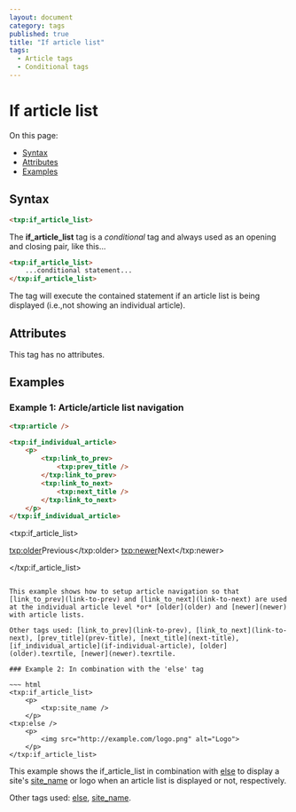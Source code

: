 ```yaml
---
layout: document
category: tags
published: true
title: "If article list"
tags:
  - Article tags
  - Conditional tags
---
```


# If article list

On this page:

* [Syntax](#user-content-syntax)
* [Attributes](#user-content-attributes)
* [Examples](#user-content-examples)

## Syntax

~~~ html
<txp:if_article_list>
~~~

The **if_article_list** tag is a *conditional* tag and always used as an opening and closing pair, like this...

~~~ html
<txp:if_article_list>
    ...conditional statement...
</txp:if_article_list>
~~~

The tag will execute the contained statement if an article list is being displayed (i.e.,not showing an individual article).

## Attributes

This tag has no attributes.

## Examples

### Example 1: Article/article list navigation

~~~ html
<txp:article />

<txp:if_individual_article>
    <p>
        <txp:link_to_prev>
            <txp:prev_title />
        </txp:link_to_prev>
        <txp:link_to_next>
            <txp:next_title />
        </txp:link_to_next>
    </p>
</txp:if_individual_article>
~~~

&lt;txp:if_article_list&gt;
    <p>
        <txp:older>Previous</txp:older>
        <txp:newer>Next</txp:newer>
    </p>
</txp:if_article_list>
~~~

This example shows how to setup article navigation so that [link_to_prev](link-to-prev) and [link_to_next](link-to-next) are used at the individual article level *or* [older](older) and [newer](newer) with article lists.

Other tags used: [link_to_prev](link-to-prev), [link_to_next](link-to-next), [prev_title](prev-title), [next_title](next-title), [if_individual_article](if-individual-article), [older](older).texrtile, [newer](newer).texrtile.

### Example 2: In combination with the 'else' tag

~~~ html
<txp:if_article_list>
    <p>
        <txp:site_name />
    </p>
<txp:else />
    <p>
        <img src="http://example.com/logo.png" alt="Logo">
    </p>
</txp:if_article_list>
~~~

This example shows the if_article_list in combination with [else](else) to display a site's [site_name](site-name) or logo when an article list is displayed or not, respectively.

Other tags used: [else](else), [site_name](site-name).
